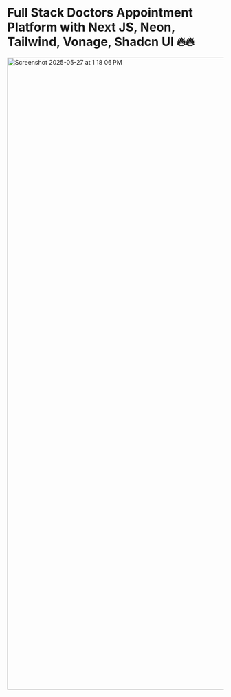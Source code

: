 # Full Stack Doctors Appointment Platform with Next JS, Neon, Tailwind, Vonage, Shadcn UI 🔥🔥

<img width="1470" alt="Screenshot 2025-05-27 at 1 18 06 PM" src="https://github.com/user-attachments/assets/a0d3d443-f5e1-433a-85a7-a76a3866858d" />
